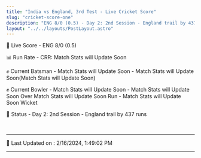 ```yaml
---
title: "India vs England, 3rd Test - Live Cricket Score"
slug: "cricket-score-one"
description: "ENG 8/0 (0.5) - Day 2: 2nd Session - England trail by 437 runs."
layout: "../../layouts/PostLayout.astro"
---
```


🔴 Live Score - ENG 8/0 (0.5)  

📊 Run Rate - CRR: Match Stats will Update Soon  

✊ Current Batsman - Match Stats will Update Soon - Match Stats will Update Soon(Match Stats will Update Soon)  

✊ Current Bowler - Match Stats will Update Soon - Match Stats will Update Soon Over Match Stats will Update Soon Run - Match Stats will Update Soon Wicket  

📑 Status - Day 2: 2nd Session - England trail by 437 runs

<br />

***

📝 Last Updated on : 2/16/2024, 1:49:02 PM

***

